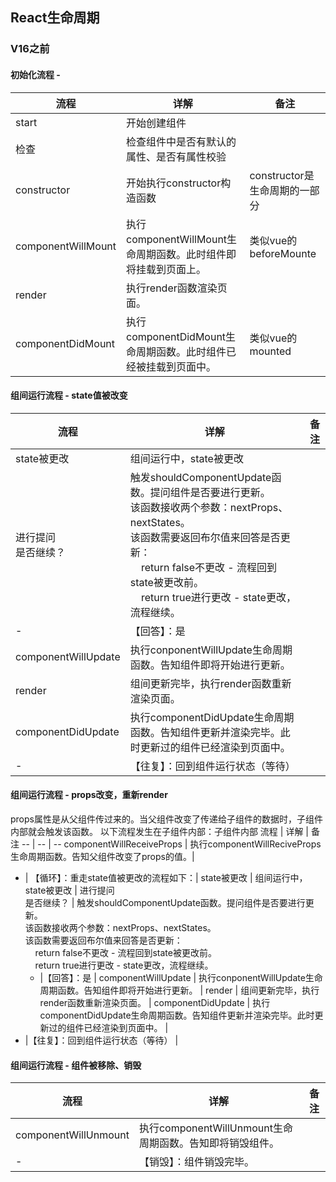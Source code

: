 ## React生命周期

### V16之前

#### 初始化流程 - 
流程 | 详解 | 备注 
-- | -- | -- 
start	| 开始创建组件  | 
检查 | 	检查组件中是否有默认的属性、是否有属性校验 | 
constructor	| 开始执行constructor构造函数  | constructor是生命周期的一部分
componentWillMount |	执行componentWillMount生命周期函数。此时组件即将挂载到页面上。 | 类似vue的beforeMounte
render |	执行render函数渲染页面。 |
componentDidMount |	执行componentDidMount生命周期函数。此时组件已经被挂载到页面中。 | 类似vue的mounted

#### 组间运行流程 - state值被改变
流程 | 详解 | 备注 
-- | -- | -- 
state被更改 |	组间运行中，state被更改 |
进行提问<br/>是否继续？ |	触发shouldComponentUpdate函数。提问组件是否要进行更新。<br/>该函数接收两个参数：nextProps、nextStates。<br/>该函数需要返回布尔值来回答是否更新：<br/>&nbsp;&nbsp;&nbsp;&nbsp;return false不更改 - 流程回到state被更改前。<br/>&nbsp;&nbsp;&nbsp;&nbsp;return true进行更改 - state更改，流程继续。
  - |【回答】：是 |
componentWillUpdate |	执行conponentWillUpdate生命周期函数。告知组件即将开始进行更新。 |
render |	组间更新完毕，执行render函数重新渲染页面。 |
componentDidUpdate |	执行componentDidUpdate生命周期函数。告知组件更新并渲染完毕。此时更新过的组件已经渲染到页面中。 |
-  |【往复】：回到组件运行状态（等待） |

#### 组间运行流程 - props改变，重新render
props属性是从父组件传过来的。当父组件改变了传递给子组件的数据时，子组件内部就会触发该函数。
以下流程发生在子组件内部：子组件内部
流程 | 详解 | 备注 
-- | -- | -- 
componentWillReceiveProps |	执行componentWillReciveProps生命周期函数。告知父组件改变了props的值。| 
- | 【循环】：重走state值被更改的流程如下：|
state被更改 |	组间运行中，state被更改 |
进行提问<br/>是否继续？ |	触发shouldComponentUpdate函数。提问组件是否要进行更新。<br/>该函数接收两个参数：nextProps、nextStates。<br/>该函数需要返回布尔值来回答是否更新：<br/>&nbsp;&nbsp;&nbsp;&nbsp;return false不更改 - 流程回到state被更改前。<br/>&nbsp;&nbsp;&nbsp;&nbsp;return true进行更改 - state更改，流程继续。
  - |【回答】：是 |
componentWillUpdate |	执行conponentWillUpdate生命周期函数。告知组件即将开始进行更新。 |
render |	组间更新完毕，执行render函数重新渲染页面。 |
componentDidUpdate |	执行componentDidUpdate生命周期函数。告知组件更新并渲染完毕。此时更新过的组件已经渲染到页面中。 |
-  |【往复】：回到组件运行状态（等待） |

#### 组间运行流程 - 组件被移除、销毁
流程 | 详解 | 备注 
-- | -- | -- 
componentWillUnmount |	执行componentWillUnmount生命周期函数。告知即将销毁组件。|
 - |【销毁】：组件销毁完毕。|
